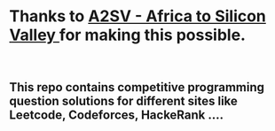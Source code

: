 # Thanks to <a href="https://a2sv.org/"> A2SV - Africa to Silicon Valley </a>  for making this possible.

<br> 

## This repo contains competitive programming question solutions for different sites like Leetcode, Codeforces, HackeRank ....
<br>

